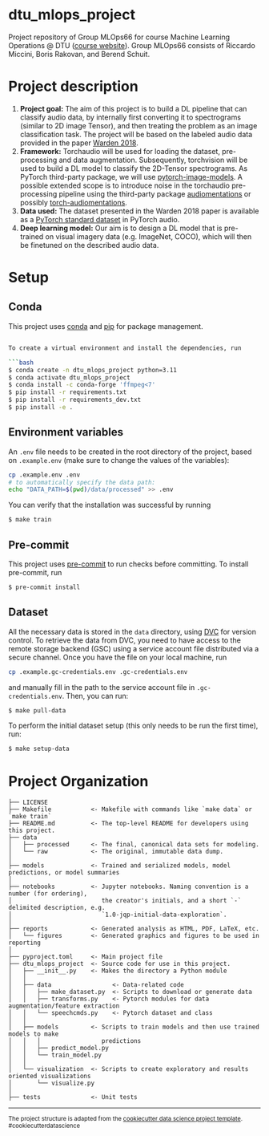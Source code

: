 dtu_mlops_project
==============================

Project repository of Group MLOps66 for course Machine Learning Operations @ DTU ([course website](https://skaftenicki.github.io/dtu_mlops/)). Group MLOps66 consists of Riccardo Miccini, Boris Rakovan, and Berend Schuit.

# Project description

1. **Project goal:**
The aim of this project is to build a DL pipeline that can classify audio data, by internally first converting it to spectrograms (similar to 2D image Tensor), and then treating the problem as an image classification task. The project will be based on the labeled audio data provided in the paper [Warden 2018](https://paperswithcode.com/paper/speech-commands-a-dataset-for-limited).
2. **Framework:**
Torchaudio will be used for loading the dataset, pre-processing and data augmentation. Subsequently, torchvision will be used to build a DL model to classify the 2D-Tensor spectrograms. As PyTorch third-party package, we will use [pytorch-image-models](https://github.com/huggingface/pytorch-image-models#models). A possible extended scope is to introduce noise in the torchaudio pre-processing pipeline using the third-party package [audiomentations](https://github.com/iver56/audiomentations) or possibly [torch-audiomentations](https://github.com/asteroid-team/torch-audiomentations).
3. **Data used:**
The dataset presented in the Warden 2018 paper is available as a [PyTorch standard dataset](https://pytorch.org/audio/main/generated/torchaudio.datasets.SPEECHCOMMANDS.html) in PyTorch audio.
4. **Deep learning model:**
Our aim is to design a DL model that is pre-trained on visual imagery data (e.g. ImageNet, COCO), which will then be finetuned on the described audio data.


# Setup

## Conda
This project uses [conda](https://docs.conda.io/en/latest/) and [pip](https://pip.pypa.io/en/stable/) for package management.

```bash

To create a virtual environment and install the dependencies, run

```bash
$ conda create -n dtu_mlops_project python=3.11
$ conda activate dtu_mlops_project
$ conda install -c conda-forge 'ffmpeg<7'
$ pip install -r requirements.txt
$ pip install -r requirements_dev.txt
$ pip install -e .
```

## Environment variables
An `.env` file needs to be created in the root directory of the project, based on `.example.env` (make sure to change the values of the variables):

```bash
cp .example.env .env
# to automatically specify the data path:
echo "DATA_PATH=$(pwd)/data/processed" >> .env
```

You can verify that the installation was successful by running

```bash
$ make train
```

## Pre-commit
This project uses [pre-commit](https://pre-commit.com/) to run checks before committing. To install pre-commit, run

```bash
$ pre-commit install
```

## Dataset
All the necessary data is stored in the `data` directory, using [DVC](https://dvc.org/) for version control.
To retrieve the data from DVC, you need to have access to the remote storage backend (GSC) using a service account file
distributed via a secure channel. Once you have the file on your local machine, run

```bash
cp .example.gc-credentials.env .gc-credentials.env
```

and manually fill in the path to the service account file in `.gc-credentials.env`. Then, you can run:

```bash
$ make pull-data
```

To perform the initial dataset setup (this only needs to be run the first time), run:

```bash
$ make setup-data
```


# Project Organization

    ├── LICENSE
    ├── Makefile           <- Makefile with commands like `make data` or `make train`
    ├── README.md          <- The top-level README for developers using this project.
    ├── data
    │   ├── processed      <- The final, canonical data sets for modeling.
    │   └── raw            <- The original, immutable data dump.
    │
    ├── models             <- Trained and serialized models, model predictions, or model summaries
    │
    ├── notebooks          <- Jupyter notebooks. Naming convention is a number (for ordering),
    │                         the creator's initials, and a short `-` delimited description, e.g.
    │                         `1.0-jqp-initial-data-exploration`.
    │
    ├── reports            <- Generated analysis as HTML, PDF, LaTeX, etc.
    │   └── figures        <- Generated graphics and figures to be used in reporting
    │
    ├── pyproject.toml     <- Main project file
    ├── dtu_mlops_project  <- Source code for use in this project.
    │   ├── __init__.py    <- Makes the directory a Python module
    │   │
    │   ├── data                 <- Data-related code
    │   │   ├── make_dataset.py  <- Scripts to download or generate data
    │   │   ├── transforms.py    <- Pytorch modules for data augmentation/feature extraction
    │   │   └── speechcmds.py    <- Pytorch dataset and class
    │   │
    │   ├── models         <- Scripts to train models and then use trained models to make
    │   │   │                 predictions
    │   │   ├── predict_model.py
    │   │   └── train_model.py
    │   │
    │   └── visualization  <- Scripts to create exploratory and results oriented visualizations
    │       └── visualize.py
    │
    ├── tests              <- Unit tests

--------

<p><small>The project structure is adapted from the <a target="_blank" href="https://drivendata.github.io/cookiecutter-data-science/">cookiecutter data science project template</a>. #cookiecutterdatascience</small></p>
